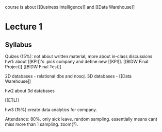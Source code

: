 course is about [[Business Intelligence]] and [[Data Warehouse]]
# Lecture 1
## Syllabus
Quizes (15%): not about written material, more about in-class discussions
hw1: about [[KPI]]'s. pick company and define new [[KPI]]. 
[[BIDW Final Project]]
[[BIDW Final Test]]

2D databases - relational dbs and nosql.
3D databases - [[Data Warehouse]]

hw2 about 3d databases

[[ETL]]

hw3 (15%) create data analytics for company.

Attendance: 80%. only sick leave. random sampling. essentially means cant miss more than 1 sampling. zoom(?).